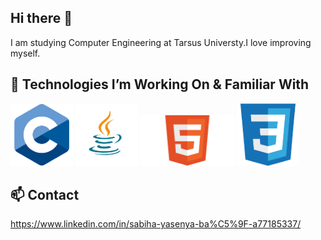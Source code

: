 ## Hi there 👋

I am studying Computer Engineering at Tarsus Universty.I love improving myself.

## 🚀 Technologies I’m Working On & Familiar With
<p align="left">
<img src="c.png" alt="C" width="100">
<img src="java.png" alt="Java" width="100">
<img src="Html.png" alt="HTML" width="150">
<img src="css.png" alt="CSS" width="100">
</p>

## 📫 Contact
https://www.linkedin.com/in/sabiha-yasenya-ba%C5%9F-a77185337/

